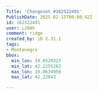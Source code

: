 ```yaml
---
Title: 'Changeset #162522491'
PublishDate: 2025-02-15T00:08:42Z
id: 162522491
user: L29Ah
comment: ridge
created_by: iD 2.31.1
tags:
- Montenegro
bbox:
  min_lon: 19.0529323
  min_lat: 42.2255262
  max_lon: 19.0634956
  max_lat: 42.22843

---
```

